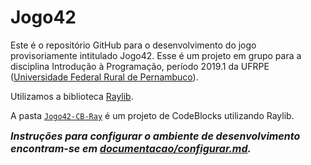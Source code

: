 # Jogo42
Este é o repositório GitHub para o desenvolvimento do jogo provisoriamente intitulado Jogo42. Esse é um projeto em grupo para a disciplina Introdução à Programação, período 2019.1 da UFRPE ([Universidade Federal Rural de Pernambuco](http://www.ufrpe.br)).

Utilizamos a biblioteca [Raylib](https://www.raylib.com/).

A pasta [`Jogo42-CB-Ray`](Jogo42-CB-Ray/) é um projeto de CodeBlocks utilizando Raylib.

<font style="font-size:16px"> ***Instruções para configurar o ambiente de desenvolvimento encontram-se em [documentacao/configurar.md](documentacao/configurar.md).*** </font>